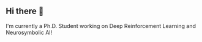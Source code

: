## Hi there 👋

I'm currently a Ph.D. Student working on Deep Reinforcement Learning and Neurosymbolic AI!
